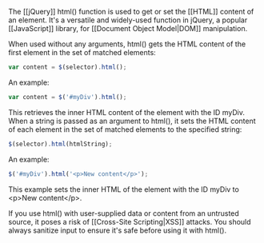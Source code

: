 The [[jQuery]] html() function is used to get or set the [[HTML]] content of an element. It's a versatile and widely-used function in jQuery, a popular [[JavaScript]] library, for [[Document Object Model|DOM]] manipulation.

When used without any arguments, html() gets the HTML content of the first element in the set of matched elements:

```javascript
var content = $(selector).html();
```

An example:

```javascript
var content = $('#myDiv').html();
```

This retrieves the inner HTML content of the element with the ID myDiv. When a string is passed as an argument to html(), it sets the HTML content of each element in the set of matched elements to the specified string:

```javascript
$(selector).html(htmlString);
```

An example:

```javascript
$('#myDiv').html('<p>New content</p>');
```

This example sets the inner HTML of the element with the ID myDiv to \<p>New content\</p>.

If you use html() with user-supplied data or content from an untrusted source, it poses a risk of [[Cross-Site Scripting|XSS]] attacks. You should always sanitize input to ensure it's safe before using it with html().